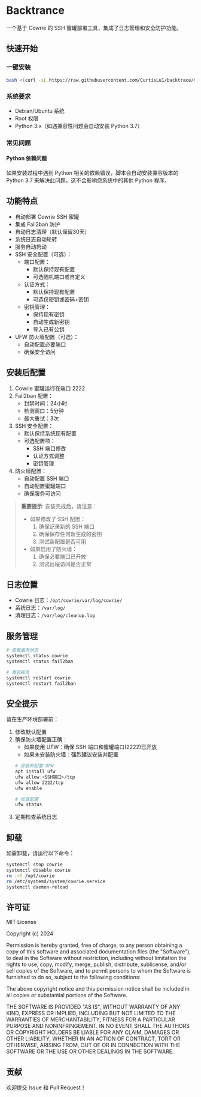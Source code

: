 # Backtrance

一个基于 Cowrie 的 SSH 蜜罐部署工具，集成了日志管理和安全防护功能。

## 快速开始

### 一键安装

```bash
bash <(curl -sL https://raw.githubusercontent.com/CurtisLu1/backtrace/main/install.sh)
```

### 系统要求

- Debian/Ubuntu 系统
- Root 权限
- Python 3.x（如遇兼容性问题会自动安装 Python 3.7）

### 常见问题

#### Python 依赖问题
如果安装过程中遇到 Python 相关的依赖错误，脚本会自动安装兼容版本的 Python 3.7 来解决此问题。这不会影响您系统中的其他 Python 程序。

## 功能特点

- 自动部署 Cowrie SSH 蜜罐
- 集成 Fail2ban 防护
- 自动日志清理（默认保留30天）
- 系统日志自动轮转
- 服务自动启动
- SSH 安全配置（可选）：
  - 端口配置：
    - 默认保持现有配置
    - 可选随机端口或自定义
  - 认证方式：
    - 默认保持现有配置
    - 可选仅密钥或密码+密钥
  - 密钥管理：
    - 保持现有密钥
    - 自动生成新密钥
    - 导入已有公钥
- UFW 防火墙配置（可选）：
  - 自动配置必要端口
  - 确保安全访问

## 安装后配置

1. Cowrie 蜜罐运行在端口 2222
2. Fail2ban 配置：
   - 封禁时间：24小时
   - 检测窗口：5分钟
   - 最大重试：3次
3. SSH 安全配置：
   - 默认保持系统现有配置
   - 可选配置项：
     - SSH 端口修改
     - 认证方式调整
     - 密钥管理
4. 防火墙配置：
   - 自动配置 SSH 端口
   - 自动配置蜜罐端口
   - 确保服务可访问

> **重要提示**: 安装完成后，请注意：
> - 如果修改了 SSH 配置：
>   1. 确保记录新的 SSH 端口
>   2. 确保保存任何新生成的密钥
>   3. 测试新配置是否可用
> - 如果启用了防火墙：
>   1. 确保必要端口已开放
>   2. 测试远程访问是否正常

## 日志位置

- Cowrie 日志：`/opt/cowrie/var/log/cowrie/`
- 系统日志：`/var/log/`
- 清理日志：`/var/log/cleanup.log`

## 服务管理

```bash
# 查看服务状态
systemctl status cowrie
systemctl status fail2ban

# 重启服务
systemctl restart cowrie
systemctl restart fail2ban
```

## 安全提示

请在生产环境部署前：
1. 修改默认配置
2. 确保防火墙配置正确：
   - 如果使用 UFW：确保 SSH 端口和蜜罐端口(2222)已开放
   - 如果未安装防火墙：强烈建议安装并配置
   ```bash
   # 安装和配置 UFW
   apt install ufw
   ufw allow <SSH端口>/tcp
   ufw allow 2222/tcp
   ufw enable
   
   # 检查配置
   ufw status
   ```
3. 定期检查系统日志

## 卸载

如需卸载，请运行以下命令：

```bash
systemctl stop cowrie
systemctl disable cowrie
rm -rf /opt/cowrie
rm /etc/systemd/system/cowrie.service
systemctl daemon-reload
```

## 许可证

MIT License

Copyright (c) 2024

Permission is hereby granted, free of charge, to any person obtaining a copy
of this software and associated documentation files (the "Software"), to deal
in the Software without restriction, including without limitation the rights
to use, copy, modify, merge, publish, distribute, sublicense, and/or sell
copies of the Software, and to permit persons to whom the Software is
furnished to do so, subject to the following conditions:

The above copyright notice and this permission notice shall be included in all
copies or substantial portions of the Software.

THE SOFTWARE IS PROVIDED "AS IS", WITHOUT WARRANTY OF ANY KIND, EXPRESS OR
IMPLIED, INCLUDING BUT NOT LIMITED TO THE WARRANTIES OF MERCHANTABILITY,
FITNESS FOR A PARTICULAR PURPOSE AND NONINFRINGEMENT. IN NO EVENT SHALL THE
AUTHORS OR COPYRIGHT HOLDERS BE LIABLE FOR ANY CLAIM, DAMAGES OR OTHER
LIABILITY, WHETHER IN AN ACTION OF CONTRACT, TORT OR OTHERWISE, ARISING FROM,
OUT OF OR IN CONNECTION WITH THE SOFTWARE OR THE USE OR OTHER DEALINGS IN THE
SOFTWARE.

## 贡献

欢迎提交 Issue 和 Pull Request！
